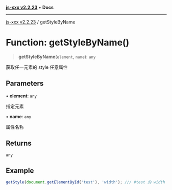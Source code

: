 [**js-xxx v2.2.23**](../README.md) • **Docs**

***

[js-xxx v2.2.23](../README.md) / getStyleByName

# Function: getStyleByName()

> **getStyleByName**(`element`, `name`): `any`

获取任一元素的 style 任意属性

## Parameters

• **element**: `any`

指定元素

• **name**: `any`

属性名称

## Returns

`any`

## Example

```ts
getStyle(document.getElementById('test'), 'width'); /// #test 的 width 属性
```
